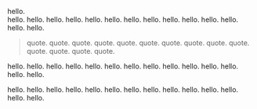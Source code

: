 hello.  
hello. hello. hello. hello. hello.
hello. hello. hello. hello. hello.
hello. hello. hello. hello.

> quote. quote. quote. quote. quote.
quote. quote. quote. quote. quote.
quote. quote. quote. quote.

hello. hello. hello. hello. hello.
hello. hello. hello. hello. hello.
hello. hello. hello. hello.

hello. hello. hello. hello. hello.
hello. hello. hello. hello. hello.
hello. hello. hello. hello.
